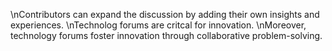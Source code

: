 \nContributors can expand the discussion by adding their own insights and experiences.
\nTechnolog forums are critcal for innovation.
\nMoreover, technology forums foster innovation through collaborative problem-solving.

